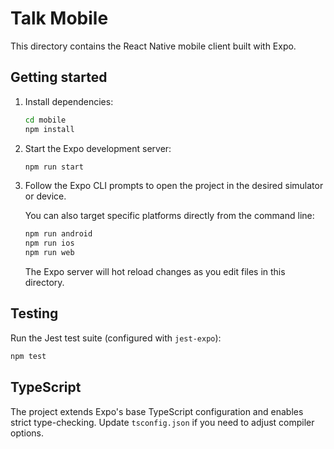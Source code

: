 # Talk Mobile

This directory contains the React Native mobile client built with Expo.

## Getting started

1. Install dependencies:

   ```bash
   cd mobile
   npm install
   ```

2. Start the Expo development server:

   ```bash
   npm run start
   ```

3. Follow the Expo CLI prompts to open the project in the desired simulator or device.

   You can also target specific platforms directly from the command line:

   ```bash
   npm run android
   npm run ios
   npm run web
   ```

   The Expo server will hot reload changes as you edit files in this directory.

## Testing

Run the Jest test suite (configured with `jest-expo`):

```bash
npm test
```

## TypeScript

The project extends Expo's base TypeScript configuration and enables strict type-checking. Update `tsconfig.json` if you need to adjust compiler options.
